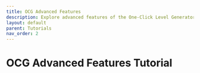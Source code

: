 ```yaml
---
title: OCG Advanced Features
description: Explore advanced features of the One-Click Level Generator plugin.
layout: default
parent: Tutorials
nav_order: 2
---
```


# OCG Advanced Features Tutorial